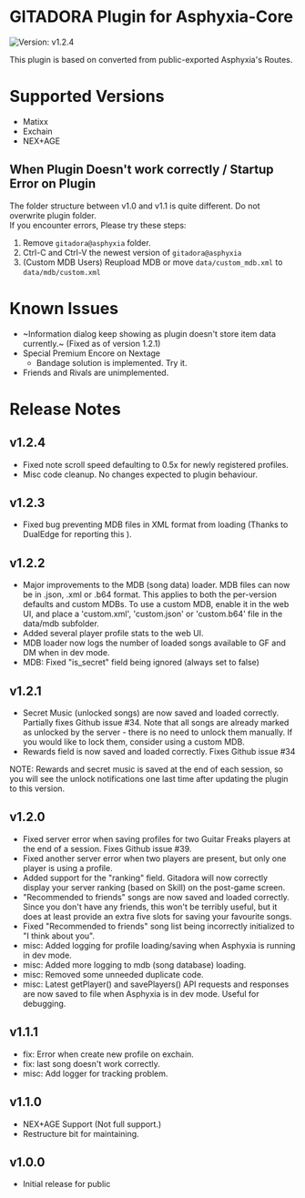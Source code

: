 GITADORA Plugin for Asphyxia-Core
=================================
![Version: v1.2.4](https://img.shields.io/badge/version-v1.2.4-blue)

This plugin is based on converted from public-exported Asphyxia's Routes.

Supported Versions
==================
 - Matixx
 - Exchain
 - NEX+AGE


When Plugin Doesn't work correctly / Startup Error on Plugin
------------------------------------------------------------
The folder structure between v1.0 and v1.1 is quite different. Do not overwrite plugin folder.
<br>If you encounter errors, Please try these steps:

1. Remove `gitadora@asphyxia` folder.
2. Ctrl-C and Ctrl-V the newest version of `gitadora@asphyxia`
3. (Custom MDB Users) Reupload MDB or move `data/custom_mdb.xml` to `data/mdb/custom.xml`


Known Issues
============
 * ~Information dialog keep showing as plugin doesn't store item data currently.~ (Fixed as of version 1.2.1)
 * Special Premium Encore on Nextage
   - Bandage solution is implemented. Try it.
 * Friends and Rivals are unimplemented.

Release Notes
=============

v1.2.4
----------------
* Fixed note scroll speed defaulting to 0.5x for newly registered profiles.
* Misc code cleanup. No changes expected to plugin behaviour.

v1.2.3
----------------
 * Fixed bug preventing MDB files in XML format from loading (Thanks to DualEdge for reporting this ).

v1.2.2
----------------
* Major improvements to the MDB (song data) loader. MDB files can now be in .json, .xml or .b64 format. This applies to both the per-version defaults and custom MDBs. To use a custom MDB, enable it in the web UI, and place a 'custom.xml', 'custom.json' or 'custom.b64' file in the data/mdb subfolder.
* Added several player profile stats to the web UI.
* MDB loader now logs the number of loaded songs available to GF and DM when in dev mode.
* MDB: Fixed "is_secret" field being ignored (always set to false)

v1.2.1
----------------
* Secret Music (unlocked songs) are now saved and loaded correctly. Partially fixes Github issue #34. Note that all songs are already marked as unlocked by the server - there is no need to unlock them manually. If you would like to lock them, consider using a custom MDB.
* Rewards field is now saved and loaded correctly. Fixes Github issue #34

NOTE: Rewards and secret music is saved at the end of each session, so you will see the unlock notifications one last time after updating the plugin to this version.

v1.2.0
----------------
* Fixed server error when saving profiles for two Guitar Freaks players at the end of a session. Fixes Github issue #39.
* Fixed another server error when two players are present, but only one player is using a profile.
* Added support for the "ranking" field. Gitadora will now correctly display your server ranking (based on Skill) on the post-game screen.
* "Recommended to friends" songs are now saved and loaded correctly. Since you don't have any friends, this won't be terribly useful, but it does at least provide an extra five slots for saving your favourite songs.
* Fixed "Recommended to friends" song list being incorrectly initialized to "I think about you".
* misc: Added logging for profile loading/saving when Asphyxia is running in dev mode.
* misc: Added more logging to mdb (song database) loading.
* misc: Removed some unneeded duplicate code.
* misc: Latest getPlayer() and savePlayers() API requests and responses are now saved to file when Asphyxia is in dev mode. Useful for debugging.

v1.1.1
----------------
 * fix: Error when create new profile on exchain.
 * fix: last song doesn't work correctly.
 * misc: Add logger for tracking problem.

v1.1.0
------
 * NEX+AGE Support (Not full support.)
 * Restructure bit for maintaining.
 
v1.0.0
------
 * Initial release for public